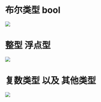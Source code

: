 # 布尔类型 bool

<img src='https://github.com/KenNaNa/go_learing/blob/master/img/1.png'/>


# 整型 浮点型

<img src="https://github.com/KenNaNa/go_learing/blob/master/img/2.png"/>


# 复数类型 以及 其他类型

<img src="https://github.com/KenNaNa/go_learing/blob/master/img/3.png"/>

